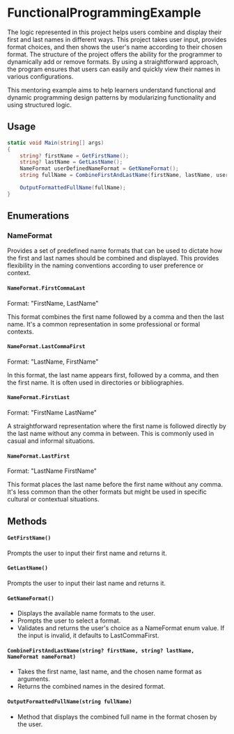 # FunctionalProgrammingExample

The logic represented in this project helps users combine and display their first and last names in different ways. This project takes user input, provides format choices, and then shows the user's name according to their chosen format. The structure of the project offers the ability for the programmer to dynamically add or remove formats. By using a straightforward approach, the program ensures that users can easily and quickly view their names in various configurations.

This mentoring example aims to help learners understand functional and dynamic programming design patterns by modularizing functionality and using structured logic.

## Usage
```csharp
static void Main(string[] args)
{
    string? firstName = GetFirstName();
    string? lastName = GetLastName();
    NameFormat userDefinedNameFormat = GetNameFormat();
    string fullName = CombineFirstAndLastName(firstName, lastName, userDefinedNameFormat);

    OutputFormattedFullName(fullName);
}
```

## Enumerations

### NameFormat

Provides a set of predefined name formats that can be used to dictate how the first and last names should be combined and displayed. This provides flexibility in the naming conventions according to user preference or context.

#### `NameFormat.FirstCommaLast`
Format: "FirstName, LastName"

This format combines the first name followed by a comma and then the last name. It's a common representation in some professional or formal contexts.

#### `NameFormat.LastCommaFirst`
Format: "LastName, FirstName"

In this format, the last name appears first, followed by a comma, and then the first name. It is often used in directories or bibliographies.

#### `NameFormat.FirstLast`
Format: "FirstName LastName"

A straightforward representation where the first name is followed directly by the last name without any comma in between. This is commonly used in casual and informal situations.

#### `NameFormat.LastFirst`
Format: "LastName FirstName"

This format places the last name before the first name without any comma. It's less common than the other formats but might be used in specific cultural or contextual situations.

## Methods

#### `GetFirstName()`

Prompts the user to input their first name and returns it.

#### `GetLastName()`

Prompts the user to input their last name and returns it.

#### `GetNameFormat()`

* Displays the available name formats to the user.
* Prompts the user to select a format.
* Validates and returns the user's choice as a NameFormat enum value. If the input is invalid, it defaults to LastCommaFirst.

#### `CombineFirstAndLastName(string? firstName, string? lastName, NameFormat nameFormat)`

* Takes the first name, last name, and the chosen name format as arguments.
* Returns the combined names in the desired format.

#### `OutputFormattedFullName(string fullName)`

* Method that displays the combined full name in the format chosen by the user.
